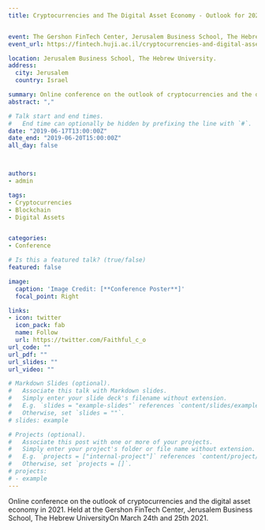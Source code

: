 ```yaml
---
title: Cryptocurrencies and The Digital Asset Economy - Outlook for 2021


event: The Gershon FinTech Center, Jerusalem Business School, The Hebrew University.                             
event_url: https://fintech.huji.ac.il/cryptocurrencies-and-digital-asset-economy-outlook-2021

location: Jerusalem Business School, The Hebrew University. 
address:
  city: Jerusalem
  country: Israel

summary: Online conference on the outlook of cryptocurrencies and the digital asset economy in 2021. Held at the Gershon FinTech Center, Jerusalem Business School, The Hebrew UniversityOn March 24th and 25th 2021.
abstract: "," 

# Talk start and end times.
#   End time can optionally be hidden by prefixing the line with `#`.
date: "2019-06-17T13:00:00Z"
date_end: "2019-06-20T15:00:00Z"
all_day: false



authors:
- admin

tags:
- Cryptocurrencies
- Blockchain
- Digital Assets


categories:
- Conference

# Is this a featured talk? (true/false)
featured: false

image:
  caption: 'Image Credit: [**Conference Poster**]'
  focal_point: Right

links:
- icon: twitter
  icon_pack: fab
  name: Follow
  url: https://twitter.com/Faithful_c_o
url_code: ""
url_pdf: ""
url_slides: ""
url_video: ""

# Markdown Slides (optional).
#   Associate this talk with Markdown slides.
#   Simply enter your slide deck's filename without extension.
#   E.g. `slides = "example-slides"` references `content/slides/example-slides.md`.
#   Otherwise, set `slides = ""`.
# slides: example

# Projects (optional).
#   Associate this post with one or more of your projects.
#   Simply enter your project's folder or file name without extension.
#   E.g. `projects = ["internal-project"]` references `content/project/deep-learning/index.md`.
#   Otherwise, set `projects = []`.
# projects:
# - example
---
```


Online conference on the outlook of cryptocurrencies and the digital asset economy in 2021. Held at the Gershon FinTech Center, Jerusalem Business School, The Hebrew UniversityOn March 24th and 25th 2021.
